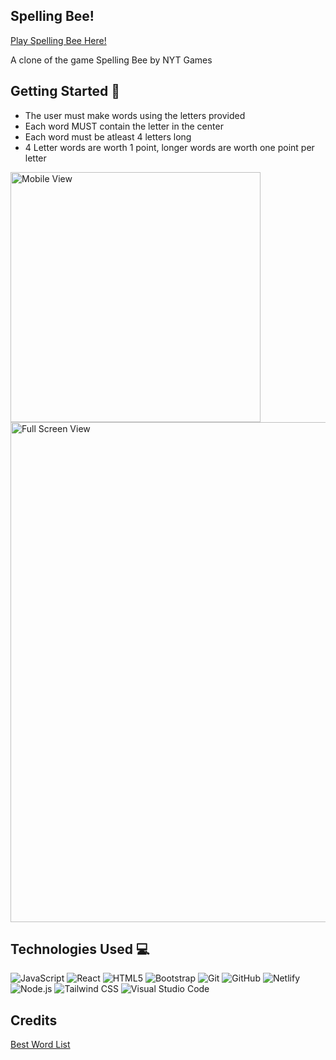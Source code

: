 ## Spelling Bee!

[Play Spelling Bee Here!](https://spellingb.netlify.app/)

A clone of the game Spelling Bee by NYT Games

## Getting Started 🏁

* The user must make words using the letters provided
* Each word MUST contain the letter in the center
* Each word must be atleast 4 letters long
* 4 Letter words are worth 1 point, longer words are worth one point per letter

<img src="https://imgur.com/OTxu5hZ.png" alt="Mobile View" height="400" />
<img src="https://imgur.com/4njgZ7f.png" alt="Full Screen View" width="800" />

## Technologies Used  💻

![JavaScript](https://img.shields.io/badge/javascript-%23323330.svg?style=for-the-badge&logo=javascript&logoColor=%23F7DF1E)
![React](https://img.shields.io/badge/React-20232A?style=for-the-badge&logo=react&logoColor=61DAFB)
![HTML5](https://img.shields.io/badge/html5-%23E34F26.svg?style=for-the-badge&logo=html5&logoColor=white)
![Bootstrap](https://img.shields.io/badge/bootstrap-%23563D7C.svg?style=for-the-badge&logo=bootstrap&logoColor=white)
![Git](https://img.shields.io/badge/git-%23F05033.svg?style=for-the-badge&logo=git&logoColor=white)
![GitHub](https://img.shields.io/badge/github-%23121011.svg?style=for-the-badge&logo=github&logoColor=white)
![Netlify](https://img.shields.io/badge/Netlify-00C7B7?style=for-the-badge&logo=netlify&logoColor=white)
![Node.js](https://img.shields.io/badge/Node.js-43853D?style=for-the-badge&logo=node.js&logoColor=white)
![Tailwind CSS](https://img.shields.io/badge/Tailwind_CSS-38B2AC?style=for-the-badge&logo=tailwind-css&logoColor=white)
![Visual Studio Code](https://img.shields.io/badge/Visual%20Studio%20Code-0078d7.svg?style=for-the-badge&logo=visual-studio-code&logoColor=white)


## Credits

[Best Word List](https://www.bestwordlist.com/)